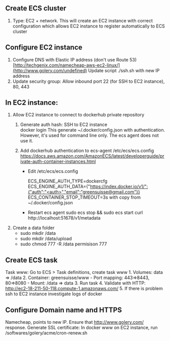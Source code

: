 Create ECS cluster
-----------------
1. Type: EC2 + network.
   This will create an EC2 instance with correct configuration which allows EC2 instance to register automatically to 
   ECS cluster
   
Configure EC2 instance
----------------------
1. Configure DNS with Elastic IP address (don't use Route 53)  
[http://techgenix.com/namecheap-aws-ec2-linux/](http://www.golery.com/undefined)
Update script ./ssh.sh with new IP address
2. Update security group: Allow inbound port 22 (for SSH to EC2 instance), 80, 443

In EC2 instance:
----------------
1. Allow EC2 instance to connect to dockerhub private repository
    1. Generate auth hash:
       SSH to EC2 instance    
       docker login
       This generate ~/.docker/config.json
       with authentication. However, it's used for command line only.
       The ecs agent does not use it.
    2. Add dockerhub authentication to ecs-agent /etc/ecs/ecs.config
       https://docs.aws.amazon.com/AmazonECS/latest/developerguide/private-auth-container-instances.html
       
       - Edit /etc/ecs/ecs.config
       
         ECS_ENGINE_AUTH_TYPE=dockercfg
         ECS_ENGINE_AUTH_DATA={"https://index.docker.io/v1/":{"auth":"<auth>","email":"greensuisse@gmail.com"}}
         ECS_CONTAINER_STOP_TIMEOUT=3s
         with <auth> copy from ~/.docker/config.json
       - Restart ecs agent
         sudo ecs stop && sudo ecs start
         curl http://localhost:51678/v1/metadata
2. Create a data folder
    - sudo mkdir /data 
    - sudo mkdir /data/upload
    - sudo chmod 777 -R /data permisison 777

Create ECS task 
---------------
Task www:
Go to ECS > Task definitions, create task www
    1. Volumes: data => /data
    2. Container: greensuisse/www
       - Port mapping: 443=>8443, 80=>8080
       - Mount: /data => data
    3. Run task
    4. Validate with HTTP: http://ec2-18-211-50-118.compute-1.amazonaws.com/
    5. If there is problem ssh to EC2 instance investigate logs of docker
    

Configure Domain name and HTTPS
-------------------------------
Namecheap, points to new IP. Ensure that http://www.golery.com/ response.
Generate SSL certificate: In docker www on EC2 instance, run /softwares/golery/acme/cron-renew.sh